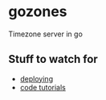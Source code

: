 gozones
=======

Timezone server in go


## Stuff to watch for

* [deploying](http://stackoverflow.com/questions/17440415/golang-production-web-application-configuration)
* [code tutorials](http://golang.org/doc/code.html)
